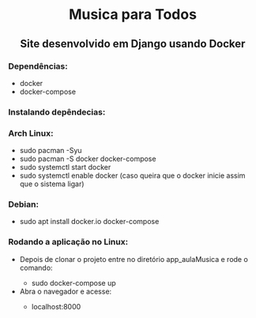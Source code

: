 <h1 align="center">Musica para Todos</h1>
<h2 align="center">Site desenvolvido em Django usando Docker</h2>

### Dependências:
  <ul>
  <li>docker</li>
  <li>docker-compose</li>
  </ul>
 
 ### Instalando depêndecias:
 ### Arch Linux:
  <ul>
  <li>sudo pacman -Syu</li>
  <li>sudo pacman -S docker docker-compose</li>
  <li>sudo systemctl start docker</li>
  <li>sudo systemctl enable docker (caso queira que o docker inicie assim que o sistema ligar)</li>
  </ul>
 
### Debian:
  <ul>
    <li>sudo apt install docker.io docker-compose</li>
  </ul>
  
### Rodando a aplicação no Linux:
  <ul>
  <li>Depois de clonar o projeto entre no diretório app_aulaMusica e rode o comando:</li>
     <ul>
       <li>sudo docker-compose up</li>
     </ul>
 
  <li>Abra o navegador e acesse:</li>
    <ul>
      <li>localhost:8000</li>
    </ul>
  </ul>
